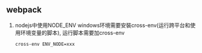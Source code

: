 
## webpack
 1. nodejs中使用NODE_ENV windows环境需要安裝cross-env(运行跨平台和使用环境变量的脚本), 运行脚本需要加cross-env
    ```
    cross-env ENV_NODE=xxx
    ```